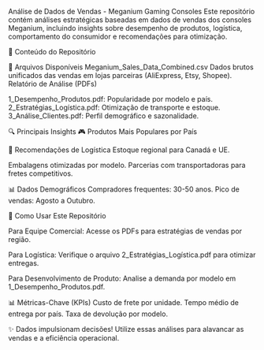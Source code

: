 Análise de Dados de Vendas - Meganium Gaming Consoles
Este repositório contém análises estratégicas baseadas em dados de vendas dos consoles Meganium, incluindo insights sobre desempenho de produtos, logística, comportamento do consumidor e recomendações para otimização.

📌 Conteúdo do Repositório

📂 Arquivos Disponíveis
Meganium_Sales_Data_Combined.csv
Dados brutos unificados das vendas em lojas parceiras (AliExpress, Etsy, Shopee).
Relatório de Análise (PDFs)

1_Desempenho_Produtos.pdf: Popularidade por modelo e país.
2_Estratégias_Logística.pdf: Otimização de transporte e estoque.
3_Análise_Clientes.pdf: Perfil demográfico e sazonalidade.

🔍 Principais Insights
🎮 Produtos Mais Populares por País

🚚 Recomendações de Logística
Estoque regional para Canadá e UE.

Embalagens otimizadas por modelo.
Parcerias com transportadoras para fretes competitivos.

📊 Dados Demográficos
Compradores frequentes: 30-50 anos.
Pico de vendas: Agosto a Outubro.

🚀 Como Usar Este Repositório

Para Equipe Comercial:
Acesse os PDFs para estratégias de vendas por região.

Para Logística:
Verifique o arquivo 2_Estratégias_Logística.pdf para otimizar entregas.

Para Desenvolvimento de Produto:
Analise a demanda por modelo em 1_Desempenho_Produtos.pdf.

📊 Métricas-Chave (KPIs)
Custo de frete por unidade.
Tempo médio de entrega por país.
Taxa de devolução por modelo.

✨ Dados impulsionam decisões! 
Utilize essas análises para alavancar as vendas e a eficiência operacional.
